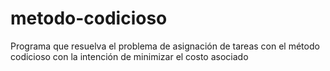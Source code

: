 # metodo-codicioso
Programa que resuelva el problema de asignación de tareas con el método codicioso con la intención de minimizar el  costo asociado
